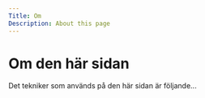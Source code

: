 ```yaml
---
Title: Om
Description: About this page
---
```


Om den här sidan
==================
Det tekniker som används på den här sidan är följande...